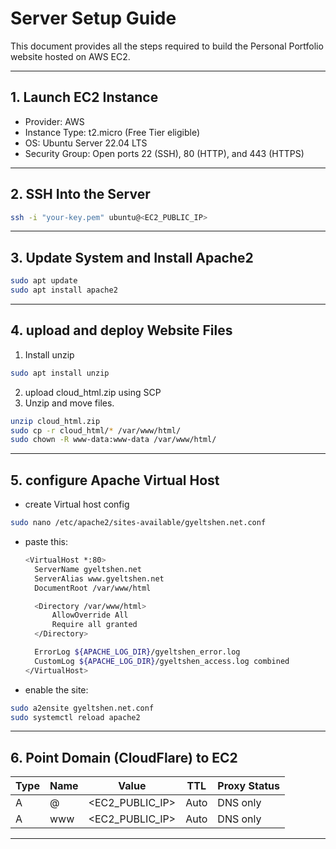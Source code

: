 # Server Setup Guide

This document provides all the steps required to build the Personal Portfolio website hosted on AWS EC2.

---

## 1. Launch EC2 Instance

- Provider: AWS  
- Instance Type: t2.micro (Free Tier eligible)  
- OS: Ubuntu Server 22.04 LTS  
- Security Group: Open ports 22 (SSH), 80 (HTTP), and 443 (HTTPS)

---

## 2. SSH Into the Server

```bash
ssh -i "your-key.pem" ubuntu@<EC2_PUBLIC_IP>
```
---

## 3. Update System and Install Apache2

```bash
sudo apt update
sudo apt install apache2
```
---
## 4. upload and deploy Website Files 
1. Install unzip
  ```bash
  sudo apt install unzip
  ```
2. upload cloud_html.zip using SCP
3. Unzip and move files.
  ```bash
  unzip cloud_html.zip
  sudo cp -r cloud_html/* /var/www/html/
  sudo chown -R www-data:www-data /var/www/html/
  ```
---
## 5. configure Apache Virtual Host
- create Virtual host config
```bash
sudo nano /etc/apache2/sites-available/gyeltshen.net.conf
```
- paste this:
  ```bash
  <VirtualHost *:80>
    ServerName gyeltshen.net
    ServerAlias www.gyeltshen.net
    DocumentRoot /var/www/html

    <Directory /var/www/html>
        AllowOverride All
        Require all granted
    </Directory>

    ErrorLog ${APACHE_LOG_DIR}/gyeltshen_error.log
    CustomLog ${APACHE_LOG_DIR}/gyeltshen_access.log combined
  </VirtualHost>
  ```
- enable the site:
```bash
sudo a2ensite gyeltshen.net.conf
sudo systemctl reload apache2
```
---
## 6. Point Domain (CloudFlare) to EC2
| Type | Name | Value              | TTL  | Proxy Status |
| ---- | ---- | ------------------ | ---- | ------------ |
| A    | @    | \<EC2\_PUBLIC\_IP> | Auto | DNS only     |
| A    | www  | \<EC2\_PUBLIC\_IP> | Auto | DNS only     |

---

